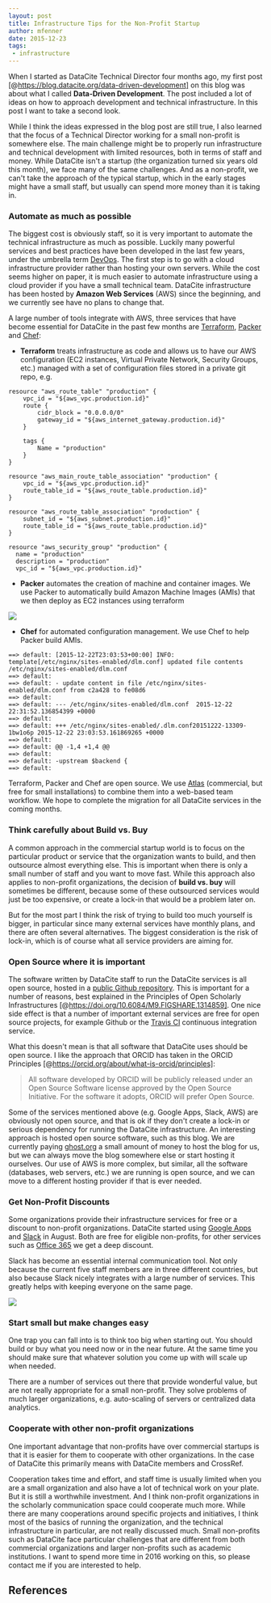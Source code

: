 ```yaml
---
layout: post
title: Infrastructure Tips for the Non-Profit Startup
author: mfenner
date: 2015-12-23
tags:
 - infrastructure
---
```


When I started as DataCite Technical Director four months ago, my first post [@https://blog.datacite.org/data-driven-development] on this blog was about what I called **Data-Driven Development**. The post included a lot of ideas on how to approach development and technical infrastructure. In this post I want to take a second look.

While I think the ideas expressed in the blog post are still true, I also learned that the focus of a Technical Director working for a small non-profit is somewhere else. The main challenge might be to properly run infrastructure and technical development with limited resources, both in terms of staff and money. While DataCite isn't a startup (the organization turned six years old this month), we face many of the same challenges. And as a non-profit, we can't take the approach of the typical startup, which in the early stages might have a small staff, but usually can spend more money than it is taking in.

### Automate as much as possible
The biggest cost is obviously staff, so it is very important to automate the technical infrastructure as much as possible. Luckily many powerful services and best practices have been developed in the last few years, under the umbrella term [DevOps](http://theagileadmin.com/what-is-devops/). The first step is to go with a cloud infrastructure provider rather than hosting your own servers. While the cost seems higher on paper, it is much easier to automate infrastructure using a cloud provider if you have a small technical team. DataCite infrastructure has been hosted by **Amazon Web Services** (AWS) since the beginning, and we currently see have no plans to change that.

A large number of tools integrate with AWS, three services that have become essential for DataCite in the past few months are [Terraform](https://terraform.io/), [Packer](https://www.packer.io/) and [Chef]():

* **Terraform** treats infrastructure as code and allows us to have our AWS configuration (EC2 instances, Virtual Private Network, Security Groups, etc.) managed with a set of configuration files stored in a private git repo, e.g.

```
resource "aws_route_table" "production" {
    vpc_id = "${aws_vpc.production.id}"
    route {
        cidr_block = "0.0.0.0/0"
        gateway_id = "${aws_internet_gateway.production.id}"
    }

    tags {
        Name = "production"
    }
}

resource "aws_main_route_table_association" "production" {
    vpc_id = "${aws_vpc.production.id}"
    route_table_id = "${aws_route_table.production.id}"
}

resource "aws_route_table_association" "production" {
    subnet_id = "${aws_subnet.production.id}"
    route_table_id = "${aws_route_table.production.id}"
}

resource "aws_security_group" "production" {
  name = "production"
  description = "production"
  vpc_id = "${aws_vpc.production.id}"
```

* **Packer** automates the creation of machine and container images. We use Packer to automatically build Amazon Machine Images (AMIs) that we then deploy as EC2 instances using terraform

![](/images/2015/12/Bildschirmfoto-2015-12-23-um-11-29-50.png)

* **Chef** for automated configuration management. We use Chef to help Packer build AMIs.

```
==> default: [2015-12-22T23:03:53+00:00] INFO: template[/etc/nginx/sites-enabled/dlm.conf] updated file contents /etc/nginx/sites-enabled/dlm.conf
==> default:
==> default: - update content in file /etc/nginx/sites-enabled/dlm.conf from c2a428 to fe08d6
==> default:
==> default: --- /etc/nginx/sites-enabled/dlm.conf  2015-12-22 22:31:52.136854399 +0000
==> default:
==> default: +++ /etc/nginx/sites-enabled/.dlm.conf20151222-13309-1bw1o6p 2015-12-22 23:03:53.161869265 +0000
==> default:
==> default: @@ -1,4 +1,4 @@
==> default:
==> default: -upstream $backend {
==> default:
```

Terraform, Packer and Chef are open source. We use [Atlas](https://hashicorp.com/atlas.html) (commercial, but free for small installations) to combine them into a web-based team workflow. We hope to complete the migration for all DataCite services in the coming months.

### Think carefully about Build vs. Buy
A common approach in the commercial startup world is to focus on the particular product or service that the organization wants to build, and then outsource almost everything else. This is important when there is only a small number of staff and you want to move fast. While this approach also applies to non-profit organizations, the decision of **build vs. buy** will sometimes be different, because some of these outsourced services would just be too expensive, or create a lock-in that would be a problem later on.

But for the most part I think the risk of trying to build too much yourself is bigger, in particular since many external services have monthly plans, and there are often several alternatives. The biggest consideration is the risk of lock-in, which is of course what all service providers are aiming for.

### Open Source where it is important
The software written by DataCite staff to run the DataCite services is all open source, hosted in a [public Github repository](https://github.com/datacite). This is important for a number of reasons, best explained in the Principles of Open Scholarly Infrastructures [@https://doi.org/10.6084/M9.FIGSHARE.1314859]. One nice side effect is that a number of important external services are free for open source projects, for example Github or the [Travis CI](https://travis-ci.org/) continuous integration service.

What this doesn't mean is that all software that DataCite uses should be open source. I like the approach that ORCID has taken in the ORCID Principles [@https://orcid.org/about/what-is-orcid/principles]:

> All software developed by ORCID will be publicly released under an Open Source Software license approved by the Open Source Initiative. For the software it adopts, ORCID will prefer Open Source.

Some of the services mentioned above (e.g. Google Apps, Slack, AWS) are obviously not open source, and that is ok if they don't create a lock-in or serious dependency for running the DataCite infrastructure. An interesting approach is hosted open source software, such as this blog. We are currently paying [ghost.org](https://ghost.org/) a small amount of money to host the blog for us, but we can always move the blog somewhere else or start hosting it ourselves. Our use of AWS is more complex, but similar, all the software (databases, web servers, etc.) we are running is open source, and we can move to a different hosting provider if that is ever needed.

### Get Non-Profit Discounts
Some organizations provide their infrastructure services for free or a discount to non-profit organizations. DataCite started using [Google Apps](https://apps.google.com/) and [Slack](https://slack.com/) in August. Both are free for eligible non-profits, for other services such as [Office 365](https://products.office.com/en-us/nonprofit/office-365-nonprofit) we get a deep discount.

Slack has become an essential internal communication tool. Not only because the current five staff members are in three different countries, but also because Slack nicely integrates with a large number of services. This greatly helps with keeping everyone on the same page.

![](/images/2015/12/Bildschirmfoto-2015-12-23-um-11-26-47.png)

### Start small but make changes easy
One trap you can fall into is to think too big when starting out. You should build or buy what you need now or in the near future. At the same time you should make sure that whatever solution you come up with will scale up when needed.

There are a number of services out there that provide wonderful value, but are not really appropriate for a small non-profit. They solve problems of much larger organizations, e.g. auto-scaling of servers or centralized data analytics.

### Cooperate with other non-profit organizations
One important advantage that non-profits have over commercial startups is that it is easier for them to cooperate with other organizations. In the case of DataCite this primarily means with DataCite members and CrossRef.

Cooperation takes time and effort, and staff time is usually limited when you are a small organization and also have a lot of technical work on your plate. But it is still a worthwhile investment. And I think non-profit organizations in the scholarly communication space could cooperate much more. While there are many cooperations around specific projects and initiatives, I think most of the basics of running the organization, and the technical infrastructure in particular, are not really discussed much. Small non-profits such as DataCite face particular challenges that are different from both commercial organizations and larger non-profits such as academic institutions. I want to spend more time in 2016 working on this, so please contact me if you are interested to help.

## References
